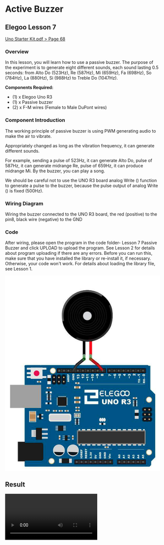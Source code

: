 # Active Buzzer

## Elegoo Lesson 7

[Uno Starter Kit.pdf > Page 68](../../docs/UNO%20Starter%20Kit.pdf)

### Overview

In this lesson, you will learn how to use a passive buzzer.
The purpose of the experiment is to generate eight different sounds, each sound lasting 0.5 seconds: from Alto Do (523Hz), Re (587Hz), Mi (659Hz), Fa (698Hz), So (784Hz), La (880Hz), Si (988Hz) to Treble Do (1047Hz).

**Components Required:**

* (1) x Elegoo Uno R3
* (1) x Passive buzzer
* (2) x F-M wires (Female to Male DuPont wires)

### Component Introduction

The working principle of passive buzzer is using PWM generating audio to make the air to vibrate.

Appropriately changed as long as the vibration frequency, it can generate different sounds.

For example, sending a pulse of 523Hz, it can generate Alto Do, pulse of 587Hz, it can generate midrange Re, pulse of 659Hz, it can produce midrange Mi. By the buzzer, you can play a song.

We should be careful not to use the UNO R3 board analog Write () function to generate a pulse to the buzzer, because the pulse output of analog Write () is fixed (500Hz).

### Wiring Diagram

Wiring the buzzer connected to the UNO R3 board, the red (positive) to the pin8, black wire (negative) to the GND

### Code

After wiring, please open the program in the code folder- Lesson 7 Passive Buzzer and
click UPLOAD to upload the program. See Lesson 2 for details about program
uploading if there are any errors.
Before you can run this, make sure that you have installed the <pitches> library or
re-install it, if necessary. Otherwise, your code won't work.
For details about loading the library file, see Lesson 1.

![passive buzzer](passive_buzzer.png)

## Result

![proof](passive_buzzer.mp4)
